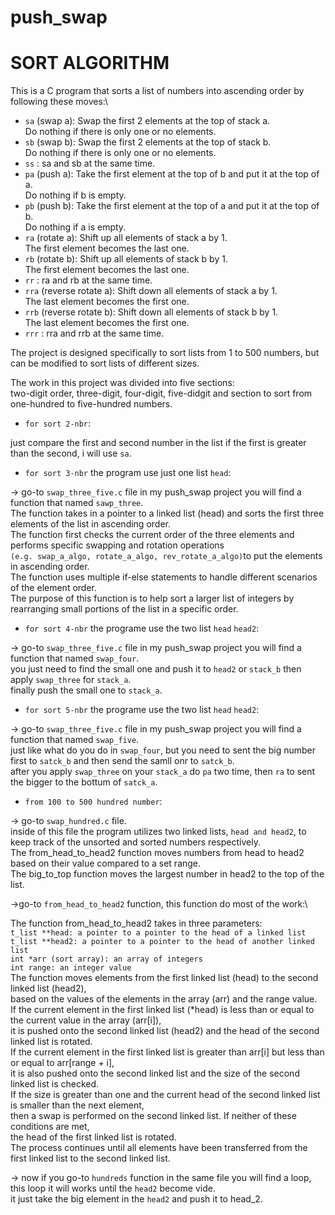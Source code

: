 # push_swap

# SORT ALGORITHM

This is a C program that sorts a list of numbers into ascending order by following these moves:\
- `sa` (swap a): Swap the first 2 elements at the top of stack a.\
Do nothing if there is only one or no elements.
- `sb` (swap b): Swap the first 2 elements at the top of stack b.\
Do nothing if there is only one or no elements.
- `ss` : sa and sb at the same time.
- `pa` (push a): Take the first element at the top of b and put it at the top of a.\
Do nothing if b is empty.
- `pb` (push b): Take the first element at the top of a and put it at the top of b.\
Do nothing if a is empty.
- `ra` (rotate a): Shift up all elements of stack a by 1.\
The first element becomes the last one.
- `rb` (rotate b): Shift up all elements of stack b by 1.\
The first element becomes the last one.
- `rr` : ra and rb at the same time.
- `rra` (reverse rotate a): Shift down all elements of stack a by 1.\
The last element becomes the first one.
- `rrb` (reverse rotate b): Shift down all elements of stack b by 1.\
The last element becomes the first one.
- `rrr` : rra and rrb at the same time.

The project is designed specifically to sort lists from 1 to 500 numbers, but can be modified to sort lists of different sizes.

The work in this project was divided into five sections:\
two-digit order, three-digit, four-digit, five-didgit and section to sort from one-hundred to five-hundred numbers.

* `for sort 2-nbr`:

just compare the first and second number in the list if the first is greater than the second, i will use `sa`.

* `for sort 3-nbr` the program use just one list `head`:

-> go-to `swap_three_five.c` file in my push_swap project you will find a function that named `sawp_three`.\
The function takes in a pointer to a linked list (head) and sorts the first three elements of the list in ascending order.\
The function first checks the current order of the three elements and performs specific swapping and rotation operations\
`(e.g. swap_a_algo, rotate_a_algo, rev_rotate_a_algo)`to put the elements in ascending order.\
The function uses multiple if-else statements to handle different scenarios of the element order.\
The purpose of this function is to help sort a larger list of integers by rearranging small portions of the list in a specific order.

* `for sort 4-nbr` the programe use the two list `head` `head2`:

-> go-to `swap_three_five.c` file in my push_swap project you will find a function that named `swap_four`.\
you just need to find the small one and push it to `head2` or `stack_b` then apply `swap_three` for `stack_a`.\
finally push the small one to `stack_a`.

* `for sort 5-nbr` the programe use the two list `head` `head2`:

-> go-to `swap_three_five.c` file in my push_swap project you will find a function that named `swap_five`.\
just like what do you do in `swap_four`, but you need to sent the big number first to `satck_b` and then send the samll onr to `satck_b`.\
after you apply `swap_three` on your `stack_a` do `pa` two time, then `ra` to sent the bigger to the bottum of `satck_a`.

* `from 100 to 500 hundred number`:

-> go-to `swap_hundred.c` file.\
inside of this file the program utilizes two linked lists, `head and head2`, to keep track of the unsorted and sorted numbers respectively.\
The from_head_to_head2 function moves numbers from head to head2 based on their value compared to a set range.\
The big_to_top function moves the largest number in head2 to the top of the list.

->go-to `from_head_to_head2` function, this function do most of the work:\

The function from_head_to_head2 takes in three parameters:\
`t_list **head: a pointer to a pointer to the head of a linked list`\
`t_list **head2: a pointer to a pointer to the head of another linked list`\
`int *arr (sort array): an array of integers`\
`int range: an integer value`\
The function moves elements from the first linked list (head) to the second linked list (head2),\
based on the values of the elements in the array (arr) and the range value.\
If the current element in the first linked list (*head) is less than or equal to the current value in the array (arr[i]),\
it is pushed onto the second linked list (head2) and the head of the second linked list is rotated.\
If the current element in the first linked list is greater than arr[i] but less than or equal to arr[range + i],\
it is also pushed onto the second linked list and the size of the second linked list is checked.\
If the size is greater than one and the current head of the second linked list is smaller than the next element,\
then a swap is performed on the second linked list. If neither of these conditions are met,\
the head of the first linked list is rotated.\
The process continues until all elements have been transferred from the first linked list to the second linked list.

-> now if you go-to `hundreds` function in the same file you will find a loop, this loop it will works until the `head2` become vide.\
it just take the big element in the `head2` and push it to head_2.
